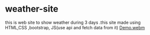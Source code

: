 # weather-site
this is web site to show weather during 3 days .this site made using HTML,CSS ,bootstrap, JS(use api and fetch data from it)
[Demo.webm](https://user-images.githubusercontent.com/61967210/232859659-87884190-eb3b-4ee2-99b6-9b439eed7bd1.webm)

